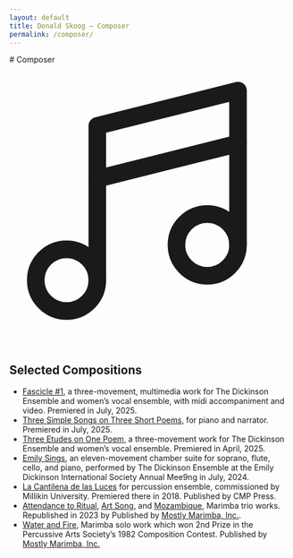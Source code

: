 ```yaml
---
layout: default
title: Donald Skoog – Composer
permalink: /composer/
---
```


<section markdown=1>
# Composer
  <div>
    <svg xmlns="http://www.w3.org/2000/svg" viewBox="0 0 256 256"><rect width="256" height="256" fill="none"/><circle cx="180" cy="164" r="28" fill="none" stroke="currentColor" stroke-linecap="round" stroke-linejoin="round" stroke-width="16"/><circle cx="52" cy="196" r="28" fill="none" stroke="currentColor" stroke-linecap="round" stroke-linejoin="round" stroke-width="16"/><line x1="208" y1="72" x2="80" y2="104" fill="none" stroke="currentColor" stroke-linecap="round" stroke-linejoin="round" stroke-width="16"/><polyline points="80 196 80 56 208 24 208 164" fill="none" stroke="currentColor" stroke-linecap="round" stroke-linejoin="round" stroke-width="16"/></svg>
    <div>
      <h2>Selected Compositions</h2>
      <ul>
        <li>
          <a href="https://youtu.be/QvV104uQCxU" title="Youtube video">Fascicle #1</a>, a three-movement, multimedia work for The Dickinson Ensemble and women’s vocal ensemble, with midi accompaniment and video. Premiered in July, 2025.
        </li>
        <li><u>Three Simple Songs on Three Short Poems</u>, for piano and narrator. Premiered in July, 2025.
        </li>
        <li><a href="https://youtu.be/Z4v0Kg57qHc" title="Youtube video">Three Etudes on One Poem</a>, a three-movement work for The Dickinson Ensemble and women’s vocal ensemble. Premiered in April, 2025.
        </li>
        <li><a href="https://youtu.be/ABMLlbRSXZo" title="Youtube video">Emily Sings</a>, an eleven-movement chamber suite for soprano, flute, cello, and piano, performed by The Dickinson Ensemble at the Emily Dickinson International Society Annual Mee9ng in July, 2024.
        </li>
        <li><u>La Cantilena de las Luces</u> for percussion ensemble, commissioned by Millikin University. Premiered there in 2018. Published by CMP Press.
        </li>
        <li><a href="https://www.youtube.com/watch?v=Qp-rze-ULmM&list=RDQp-rze-ULmM&start_radio=1" title="Youtube video">Attendance to Ritual</a>, <a href="https://www.youtube.com/watch?v=pvyuOSpp_KE&list=RDpvyuOSpp_KE&start_radio=1" title="Youtube video">Art Song</a>, and <a href="https://www.youtube.com/watch?v=tAXPJaf9zfM&list=RDtAXPJaf9zfM&start_radio=1" title="Youtube video">Mozambique</a>, Marimba trio works. Republished in 2023 by Published by <a href="https://www.mostlymarimba.com/composer/donald-skoog/" title="Publisher Website" target="_blank">Mostly Marimba, Inc.</a>.
        </li>
        <li><a href="https://www.youtube.com/watch?v=PDCywl5neik&list=RDPDCywl5neik&start_radio=1" title="Youtube video">Water and Fire</a>, Marimba solo work which won 2nd Prize in the Percussive Arts Society’s 1982 Composition Contest. Published by <a href="https://www.mostlymarimba.com/composer/donald-skoog/" title="Publisher Website" target="_blank">Mostly Marimba, Inc.</a></li>
      </ul>
    </div>
  </div>
</section>
